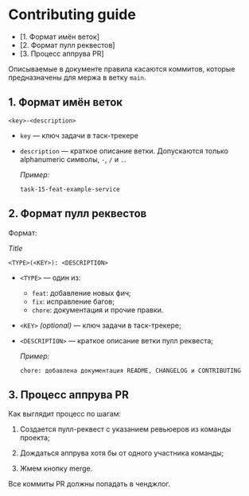 # Contributing guide

- [1. Формат имён веток]
- [2. Формат пулл реквестов]
- [3. Процесс аппрува PR]

Описываемые в документе правила касаются коммитов, которые предназначены для мержа в ветку `main`.

## 1. Формат имён веток

    <key>-<description>

- `key` — ключ задачи в таск-трекере
- `description` — краткое описание ветки. Допускаются только alphanumeric символы, `-`, `/` и `.`.

  _Пример:_

      task-15-feat-example-service
	   
## 2. Формат пулл реквестов

Формат:

_Title_

    <TYPE>(<KEY>): <DESCRIPTION>
	
- `<TYPE>` — один из:

  - `feat`: добавление новых фич;
  - `fix`: исправление багов;
  - `chore`: документация и прочие правки.

- `<KEY>` _(optional)_ — ключ задачи в таск-трекере;

- `<DESCRIPTION>` — краткое описание ветки пулл реквеста;

  _Пример:_

      chore: добавлена документация README, CHANGELOG и CONTRIBUTING

## 3. Процесс аппрува PR

Как выглядит процесс по шагам:

1. Создается пулл-реквест с указанием ревьюеров из команды проекта;

2. Дождаться аппрува хотя бы от одного участника команды;
   
3. Жмем кнопку merge.

Все коммиты PR должны попадать в ченджлог.